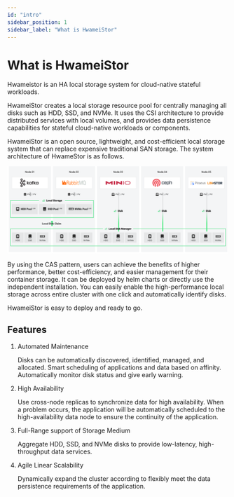 ```yaml
---
id: "intro"
sidebar_position: 1
sidebar_label: "What is HwameiStor"
---
```


# What is HwameiStor

Hwameistor is an HA local storage system for cloud-native stateful workloads.

HwameiStor creates a local storage resource pool for centrally managing all disks such as HDD, SSD, and NVMe. It uses the CSI architecture to provide distributed services with local volumes, and provides data persistence capabilities for stateful cloud-native workloads or components.

HwameiStor is an open source, lightweight, and cost-efficient local storage system that can replace expensive traditional SAN storage. The system architecture of HwameStor is as follows.

![System architecture](img/architecture.png)

 By using the CAS pattern, users can achieve the benefits of higher performance, better cost-efficiency, and easier management for their container storage. It can be deployed by helm charts or directly use the independent installation. You can easily enable the high-performance local storage across entire cluster with one click and automatically identify disks.

HwameiStor is easy to deploy and ready to go.

## Features

1. Automated Maintenance

    Disks can be automatically discovered, identified, managed, and allocated. Smart scheduling of applications and data based on affinity. Automatically monitor disk status and give early warning.

1. High Availability

    Use cross-node replicas to synchronize data for high availability. When a problem occurs, the application will be automatically scheduled to the high-availability data node to ensure the continuity of the application.

1. Full-Range support of Storage Medium

   Aggregate HDD, SSD, and NVMe disks to provide low-latency, high-throughput data services.

1. Agile Linear Scalability

   Dynamically expand the cluster according to flexibly meet the data persistence requirements of the application.
